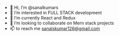 - 👋 Hi, I’m @sanalkumars
- 👀 I’m interested in FULL STACK development
- 🌱 I’m currently   React and Redux
- 💞️ I’m looking to collaborate on Mern stack projects
- 📫  to reach me sanalskumar126@gmail.com

<!---
sanalkumars/sanalkumars is a ✨ special ✨ repository because its `README.md` (this file) appears on your GitHub profile.
You can click the Preview link to take a look at your changes.
--->
